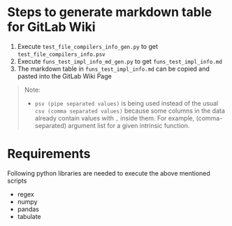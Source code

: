 # Steps to generate markdown table for GitLab Wiki

1. Execute `test_file_compilers_info_gen.py` to get `test_file_compilers_info.psv`
2. Execute `funs_test_impl_info_md_gen.py` to get `funs_test_impl_info.md`
3. The markdown table in `funs_test_impl_info.md` can be copied and pasted into the GitLab Wiki Page

> Note: 
> - `psv (pipe separated values)` is being used instead of the usual `csv (comma separated values)` because some columns in the data already contain values with `,` inside them. For example, (comma-separated) argument list for a given intrinsic function.

# Requirements
Following python libraries are needed to execute the above mentioned scripts
- regex
- numpy
- pandas
- tabulate